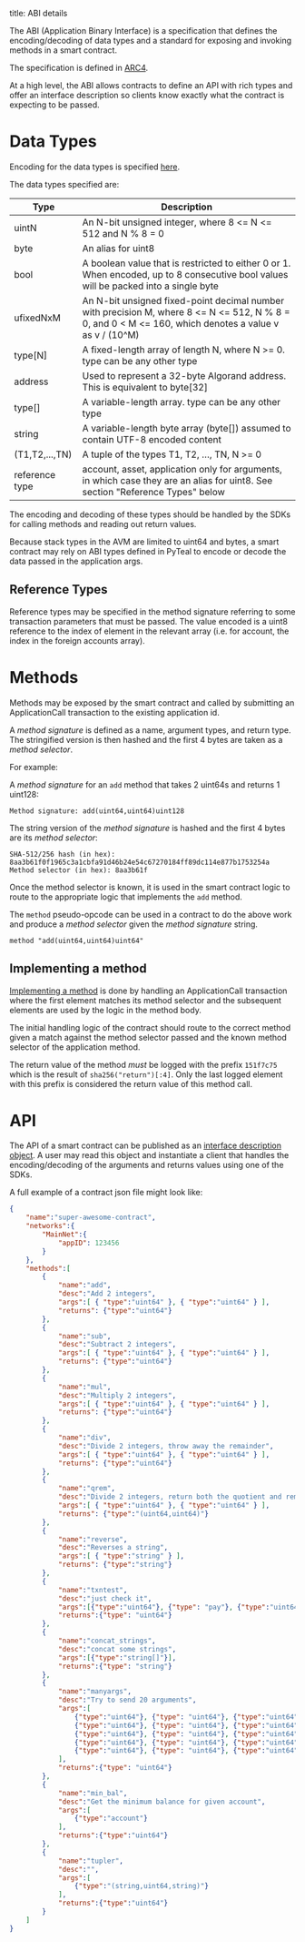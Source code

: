 title: ABI details


The ABI (Application Binary Interface) is a specification that defines the encoding/decoding of data types and a standard for exposing and invoking methods in a smart contract.

The specification is defined in [ARC4](https://github.com/algorandfoundation/ARCs/blob/main/ARCs/arc-0004.md).

At a high level, the ABI allows contracts to define an API with rich types and offer an interface description so clients know exactly what the contract is expecting to be passed. 


# Data Types

Encoding for the data types is specified [here](https://github.com/algorandfoundation/ARCs/blob/main/ARCs/arc-0004.md#encoding).

The data types specified are:

| Type | Description | 
| ---- | ----------- |
|uintN| An N-bit unsigned integer, where 8 <= N <= 512 and N % 8 = 0|
|byte| An alias for uint8|
|bool| A boolean value that is restricted to either 0 or 1. When encoded, up to 8 consecutive bool values will be packed into a single byte|
|ufixedNxM| An N-bit unsigned fixed-point decimal number with precision M, where 8 <= N <= 512, N % 8 = 0, and 0 < M <= 160, which denotes a value v as v / (10^M)|
|type[N]| A fixed-length array of length N, where N >= 0. type can be any other type|
|address| Used to represent a 32-byte Algorand address. This is equivalent to byte[32]|
|type[]| A variable-length array. type can be any other type|
|string| A variable-length byte array (byte[]) assumed to contain UTF-8 encoded content|
|(T1,T2,...,TN)| A tuple of the types T1, T2, …, TN, N >= 0|
|reference type | account, asset, application only for arguments, in which case they are an alias for uint8. See section "Reference Types" below|

The encoding and decoding of these types should be handled by the SDKs for calling methods and reading out return values.  

Because stack types in the AVM are limited to uint64 and bytes, a smart contract may rely on ABI types defined in PyTeal to encode or decode the data passed in the application args. 

## Reference Types

Reference types may be specified in the method signature referring to some transaction parameters that must be passed.  The value encoded is a uint8 reference to the index of element in the relevant array (i.e. for account, the index in the foreign accounts array).


# Methods

Methods may be exposed by the smart contract and called by submitting an ApplicationCall transaction to the existing application id. 

A *method signature* is defined as a name, argument types, and return type. The stringified version is then hashed and the first 4 bytes are taken as a *method selector*.

For example:

A *method signature* for an `add` method that takes 2 uint64s and returns 1 uint128:
```
Method signature: add(uint64,uint64)uint128
```

The string version of the *method signature* is hashed and the first 4 bytes are its *method selector*:
```
SHA-512/256 hash (in hex): 8aa3b61f0f1965c3a1cbfa91d46b24e54c67270184ff89dc114e877b1753254a
Method selector (in hex): 8aa3b61f
```

Once the method selector is known, it is used in the smart contract logic to route to the appropriate logic that implements the `add` method. 

The `method` pseudo-opcode can be used in a contract to do the above work and produce a *method selector* given the *method signature* string.

```
method "add(uint64,uint64)uint64"
```

## Implementing a method

[Implementing a method](https://github.com/algorandfoundation/ARCs/blob/main/ARCs/arc-0004.md#implementing-a-method) is done by handling an ApplicationCall transaction where the first element matches its method selector and the subsequent elements are used by the logic in the method body.

The initial handling logic of the contract should route to the correct method given a match against the method selector passed and the known method selector of the application method.

The return value of the method _must_ be logged with the prefix `151f7c75` which is the result of `sha256("return")[:4]`.  Only the last logged element with this prefix is considered the return value of this method call.


# API

The API of a smart contract can be published as an [interface description object](https://github.com/algorandfoundation/ARCs/blob/main/ARCs/arc-0004.md#interface-description). A user may read this object and instantiate a client that handles the encoding/decoding of the arguments and returns values using one of the SDKs.


A full example of a contract json file might look like:
```json
{
    "name":"super-awesome-contract",
    "networks":{
        "MainNet":{
            "appID": 123456
        }
    },
    "methods":[
        {
            "name":"add",
            "desc":"Add 2 integers",
            "args":[ { "type":"uint64" }, { "type":"uint64" } ],
            "returns": {"type":"uint64"}
        },
        {
            "name":"sub",
            "desc":"Subtract 2 integers",
            "args":[ { "type":"uint64" }, { "type":"uint64" } ],
            "returns": {"type":"uint64"}
        },
        {
            "name":"mul",
            "desc":"Multiply 2 integers",
            "args":[ { "type":"uint64" }, { "type":"uint64" } ],
            "returns": {"type":"uint64"}
        },
        {
            "name":"div",
            "desc":"Divide 2 integers, throw away the remainder",
            "args":[ { "type":"uint64" }, { "type":"uint64" } ],
            "returns": {"type":"uint64"}
        },
        {
            "name":"qrem",
            "desc":"Divide 2 integers, return both the quotient and remainder",
            "args":[ { "type":"uint64" }, { "type":"uint64" } ],
            "returns": {"type":"(uint64,uint64)"}
        },
        {
            "name":"reverse",
            "desc":"Reverses a string",
            "args":[ { "type":"string" } ],
            "returns": {"type":"string"}
        },
        {
            "name":"txntest",
            "desc":"just check it",
            "args":[{"type":"uint64"}, {"type": "pay"}, {"type":"uint64"}],
            "returns":{"type": "uint64"}
        },
        {
            "name":"concat_strings",
            "desc":"concat some strings",
            "args":[{"type":"string[]"}],
            "returns":{"type": "string"}
        },
        {
            "name":"manyargs",
            "desc":"Try to send 20 arguments",
            "args":[
                {"type":"uint64"}, {"type": "uint64"}, {"type":"uint64"},{"type":"uint64"},
                {"type":"uint64"}, {"type": "uint64"}, {"type":"uint64"},{"type":"uint64"},
                {"type":"uint64"}, {"type": "uint64"}, {"type":"uint64"},{"type":"uint64"},
                {"type":"uint64"}, {"type": "uint64"}, {"type":"uint64"},{"type":"uint64"},
                {"type":"uint64"}, {"type": "uint64"}, {"type":"uint64"},{"type":"uint64"}
            ],
            "returns":{"type": "uint64"}
        },
        {
            "name":"min_bal",
            "desc":"Get the minimum balance for given account",
            "args":[
                {"type":"account"}
            ],
            "returns":{"type":"uint64"}
        },
        {
            "name":"tupler",
            "desc":"",
            "args":[
                {"type":"(string,uint64,string)"}
            ],
            "returns":{"type":"uint64"}
        }
    ]
}
```